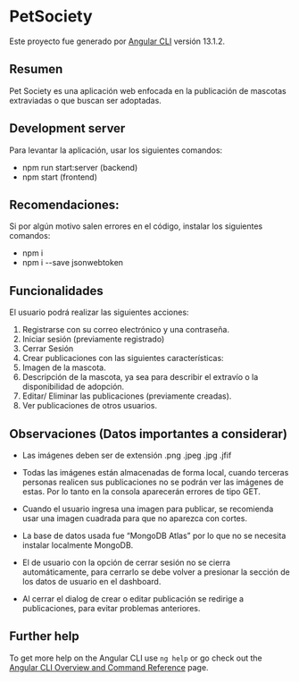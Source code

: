 # PetSociety

Este proyecto fue generado por [Angular CLI](https://github.com/angular/angular-cli) versión 13.1.2.

## Resumen
Pet Society es una aplicación web enfocada en la publicación de mascotas extraviadas o que buscan ser adoptadas.

## Development server

Para levantar la aplicación, usar los siguientes comandos:
- npm run start:server (backend)
- npm start (frontend)

## Recomendaciones:
Si por algún motivo salen errores en el código, instalar los siguientes comandos:
- npm i
- npm i --save jsonwebtoken

## Funcionalidades
El usuario podrá realizar las siguientes acciones:
1. Registrarse con su correo electrónico y una contraseña.
2. Iniciar sesión (previamente registrado)
3. Cerrar Sesión
4. Crear publicaciones con las siguientes características:
5. Imagen de la mascota.
6. Descripción de la mascota, ya sea para describir el extravío o la disponibilidad de adopción.
7. Editar/ Eliminar las publicaciones (previamente creadas).
8. Ver publicaciones de otros usuarios.

## Observaciones (Datos importantes a considerar)

- Las imágenes deben ser de extensión .png .jpeg .jpg .jfif

- Todas las imágenes están almacenadas de forma local, cuando terceras personas realicen sus publicaciones no se podrán ver las imágenes de estas. Por lo tanto en la consola aparecerán errores de tipo GET. 

- Cuando el usuario ingresa una imagen para publicar, se recomienda usar una imagen cuadrada para que no aparezca con cortes.

- La base de datos usada fue “MongoDB Atlas” por lo que no se necesita instalar localmente MongoDB.

- El de usuario con la opción de cerrar sesión no se cierra automáticamente, para cerrarlo se debe volver a presionar la sección de los datos de usuario en el dashboard. 

- Al cerrar el dialog de crear o editar publicación se redirige a publicaciones, para evitar problemas anteriores.


## Further help

To get more help on the Angular CLI use `ng help` or go check out the [Angular CLI Overview and Command Reference](https://angular.io/cli) page.
